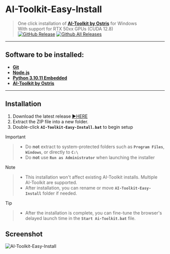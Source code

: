 # AI-Toolkit-Easy-Install
> One click installation of [**AI-Toolkit by Ostris**](https://github.com/ostris/ai-toolkit) for Windows  
> With support for RTX 50xx GPUs (CUDA 12.8)  
> [![GitHub Release](https://img.shields.io/github/v/release/Tavris1/AI-Toolkit-Easy-Install)](https://github.com/Tavris1/AI-Toolkit-Easy-Install/releases/latest/download/AI-Toolkit-Easy-Install.zip)
> [![Github All Releases](https://img.shields.io/github/downloads/Tavris1/AI-Toolkit-Easy-Install/total.svg)]()

---

## Software to be installed:  
- [**Git**](https://git-scm.com/)  
- [**Node.js**](https://nodejs.org/en)  
- [**Python 3.10.11 Embedded**](https://www.python.org/downloads/release/python-31011/)
- [**AI-Toolkit by Ostris**](https://github.com/ostris/ai-toolkit)  

---
## Installation  
1. Download the latest release [:arrow_forward:HERE](https://github.com/Tavris1/AI-Toolkit-Easy-Install/releases/latest/download/AI-Toolkit-Easy-Install.zip)  
2. Extract the ZIP file into a new folder.  
3. Double-click **`AI-Toolkit-Easy-Install.bat`** to begin setup
> [!IMPORTANT]
>> - Do **not** extract to system-protected folders such as **`Program Files`**, **`Windows`**, or directly to **`C:\`**
>> - Do **not** use **`Run as Аdministrator`** when launching the installer

> [!NOTE]
>> - This installation won't affect existing AI-Toolkit installs. Multiple AI-Toolkit are supported.  
>> - After installation, you can rename or move **`AI-Toolkit-Easy-Install`** folder if needed.  

> [!TIP]
>> - After the installation is complete, you can fine-tune the browser's delayed launch time in the **`Start Ai-Toolkit.bat`** file.  
## Screenshot  
![AI-Toolkit-Easy-Install](https://github.com/user-attachments/assets/1d88f8e6-17a2-469c-ada7-55a7fd90d99b)
